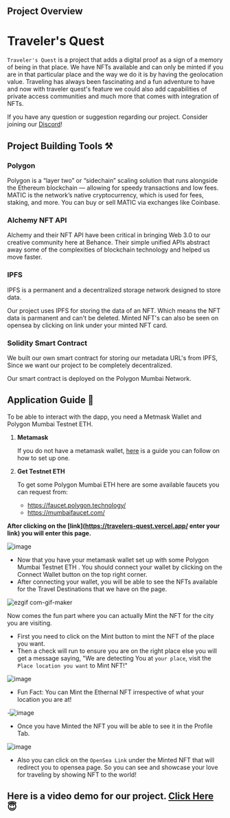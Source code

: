## Project Overview

# Traveler's Quest

`Traveler's Quest` is a project that adds a digital proof as a sign of a memory of being in that place. We have NFTs available and can only be minted if you are in that particular place and the way we do it is by having the geolocation value.
Traveling has always been fascinating and a fun adventure to have and now with traveler quest's feature we could also add capabilities of private access communities and much more that comes with integration of NFTs.

If you have any question or suggestion regarding our project. Consider joining our [Discord](https://discord.gg/gB3Bkzrh)!

## Project Building Tools ⚒️

### Polygon

Polygon is a “layer two” or “sidechain” scaling solution that runs alongside the Ethereum blockchain — allowing for speedy transactions and low fees. MATIC is the network’s native cryptocurrency, which is used for fees, staking, and more. You can buy or sell MATIC via exchanges like Coinbase. 


### Alchemy NFT API
Alchemy and their NFT API have been critical in bringing Web 3.0 to our creative community here at Behance. Their simple unified APIs abstract away some of the complexities of blockchain technology and helped us move faster.


### IPFS
IPFS is a permanent and a decentralized storage network designed to store data.

Our project uses IPFS for storing the data of an NFT. Which means the NFT data is parmanent and can't be deleted. Minted NFT's can also be seen on opensea by clicking on link under your minted NFT card.

### Solidity Smart Contract
We built our own smart contract for storing our metadata URL's from IPFS, Since we want our project to be completely decentralized.

Our smart contract is deployed on the Polygon Mumbai Network.

## Application Guide 🤝

To be able to interact with the dapp, you need a Metmask Wallet and Polygon Mumbai Testnet ETH.

1. **Metamask**

    If you do not have a metamask wallet, [here](https://www.surgewomen.io/learn-about-web3/set-up-metamask-wallet) is a guide you can follow on how to set up one.
    
2. **Get Testnet ETH**
 
   To get some Polygon Mumbai ETH here are some available faucets you can request from:
   - https://faucet.polygon.technology/
   - https://mumbaifaucet.com/


**After clicking on the [link](https://travelers-quest.vercel.app/ enter your link) you will enter this page.**

![image](https://user-images.githubusercontent.com/47449493/160282986-fdfba215-05cb-491d-aab2-20e954ddd8b8.png)


- Now that you have your metamask wallet set up with some Polygon Mumbai Testnet ETH . You should connect your wallet by clicking on the Connect Wallet button on the top right corner.
- After connecting your wallet, you will be able to see the NFTs available for the Travel Destinations that we have on the page.

![ezgif com-gif-maker](https://user-images.githubusercontent.com/47449493/160283228-840076d8-c375-4bd0-9a4f-adbdac45ad77.gif)


Now comes the fun part where you can actually Mint the NFT for the city you are visiting.
- First you need to click on the Mint button to mint the NFT of the place you want.
- Then a check will run to ensure you are on the right place else you will get a message saying, "We are detecting You at `your place`, visit the `Place location you want` to Mint NFT!"

![image](https://user-images.githubusercontent.com/47449493/160283620-b07b34a1-ab64-4f76-b2b4-fc7b066a78f0.png)

- Fun Fact: You can Mint the Ethernal NFT irrespective of what your location you are at!

-![image](https://user-images.githubusercontent.com/47449493/160284130-b85f03ed-371e-4166-b37a-adaca6e4fc60.png)
 
 - Once you have Minted the NFT you will be able to see it in the Profile Tab.
 
![image](https://user-images.githubusercontent.com/47449493/160283908-4a387237-87ce-4781-a66c-a270294e5bed.png)

- Also you can click on the `OpenSea Link` under the Minted NFT that will redirect you to opensea page. So you can see and showcase your love for traveling by showing NFT to the world!

## Here is a video demo for our project. [Click Here](https://youtu.be/hqXdAanncAg) 😇
